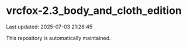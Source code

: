 # vrcfox-2.3_body_and_cloth_edition

Last updated: 2025-07-03 21:26:45

This repository is automatically maintained.
